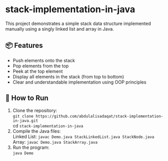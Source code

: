 # stack-implementation-in-java

This project demonstrates a simple stack data structure implemented manually using a singly linked list and array in Java.

## 📦 Features

- Push elements onto the stack
- Pop elements from the top
- Peek at the top element
- Display all elements in the stack (from top to bottom)
- Clear and understandable implementation using OOP principles


## 🚀 How to Run

1. Clone the repository:  
`git clone https://github.com/abdulalisadaqat/stack-implementation-in-java.git`  
cd `stack-implementation-in-java`  
3. Compile the Java files:  
Linked List: `javac Demo.java StackLinkedList.java StackNode.java`  
Array: `javac Demo.java StackArray.java`  
4. Run the program:  
`java Demo`
